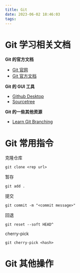 ```yaml
---
title: Git
date: 2023-06-02 18:46:03
tags:
---
```


# Git 学习相关文档

**Git 的官方文档**

- [Git 官网](https://git-scm.com/)
- [Git 官方文档](https://git-scm.com/about)

**Git 的 GUI 工具**

- [Github Desktop](https://desktop.github.com/)
- [Sourcetree](https://www.sourcetreeapp.com/)

**Git 的一些其他资源**

- [Learn Git Branching](https://learngitbranching.js.org/)

# Git 常用指令

克隆仓库

```shell
git clone <rep url>
```

暂存

```shell
git add .
```

提交

```shell
git commit -m "<commit message>"
```

回退

```shell
git reset --soft HEAD^
```

cherry-pick

```shell
git cherry-pick <hash>
```

# Git 其他操作
